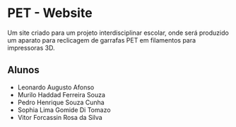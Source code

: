 
# PET - Website

Um site criado para um projeto interdisciplinar escolar, onde será produzido um aparato para reclicagem de garrafas PET em filamentos para impressoras 3D.


## Alunos

- Leonardo Augusto Afonso
- Murilo Haddad Ferreira Souza
- Pedro Henrique Souza Cunha
- Sophia Lima Gomide Di Tomazo
- Vitor Forcassin Rosa da Silva